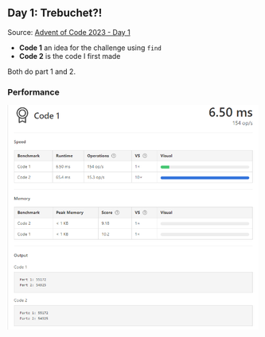 
## Day 1: Trebuchet?!

Source: [Advent of Code 2023 - Day 1](https://adventofcode.com/2023/day/1)

- **Code 1** an idea for the challenge using `find`
- **Code 2** is the code I first made

Both do part 1 and 2.

### Performance

![Hola](../assets/Day1Performance.png)
